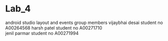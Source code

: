 # Lab_4
android studio layout and events
 group members 
 vijaybhai desai    student no A00264568
 harsh patel        student no A00271710   
 jenil parmar       student no A00271994 
